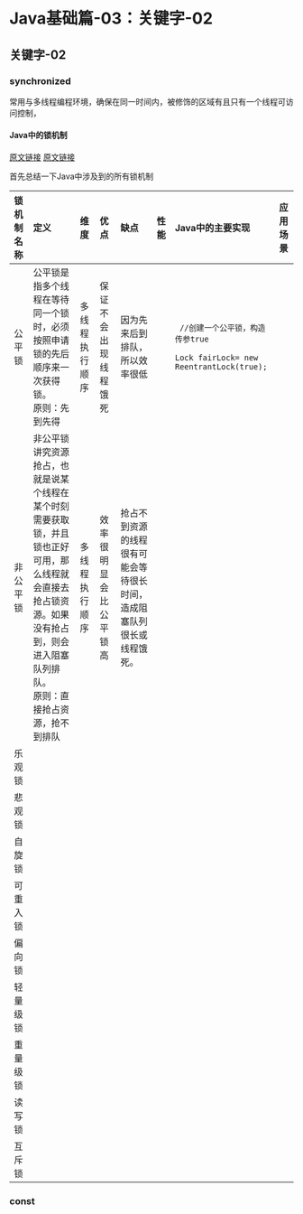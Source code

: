 # Java基础篇-03：关键字-02

## 关键字-02

### synchronized

常用与多线程编程环境，确保在同一时间内，被修饰的区域有且只有一个线程可访问控制，

#### Java中的锁机制

[原文链接](https://blog.csdn.net/u013256816/article/details/51204385)
[原文链接](https://www.cnblogs.com/darrenqiao/p/9211178.html)

首先总结一下Java中涉及到的所有锁机制


| 锁机制名称 | 定义                                                                                                                                                                                   | 维度           | 优点                   | 缺点                                                                   | 性能 | Java中的主要实现                                                                           | 应用场景 |
| :--------- | :------------------------------------------------------------------------------------------------------------------------------------------------------------------------------------- | :------------- | :--------------------- | :--------------------------------------------------------------------- | :--- | :----------------------------------------------------------------------------------------- | :------- |
| 公平锁     | 公平锁是指多个线程在等待同一个锁时，必须按照申请锁的先后顺序来一次获得锁。<br/> 原则：先到先得                                                                                         | 多线程执行顺序 | 保证不会出现线程饿死   | 因为先来后到排队，所以效率很低                                         |      | <code> //创建一个公平锁，构造传参true <br/>Lock fairLock= new ReentrantLock(true); </code> |          |
| 非公平锁   | 非公平锁讲究资源抢占，也就是说某个线程在某个时刻需要获取锁，并且锁也正好可用，那么线程就会直接去抢占锁资源。如果没有抢占到，则会进入阻塞队列排队。<br/> 原则：直接抢占资源，抢不到排队 | 多线程执行顺序 | 效率很明显会比公平锁高 | 抢占不到资源的线程很有可能会等待很长时间，造成阻塞队列很长或线程饿死。 |      |                                                                                            |          |
| 乐观锁     |
| 悲观锁     |
| 自旋锁     |                                                                                                                                                                                        |                |
| 可重入锁   |                                                                                                                                                                                        |                |
| 偏向锁     |                                                                                                                                                                                        |                |
| 轻量级锁   |                                                                                                                                                                                        |                |
| 重量级锁   |                                                                                                                                                                                        |                |
| 读写锁     |                                                                                                                                                                                        |                |
| 互斥锁     |                                                                                                                                                                                        |                |

### const